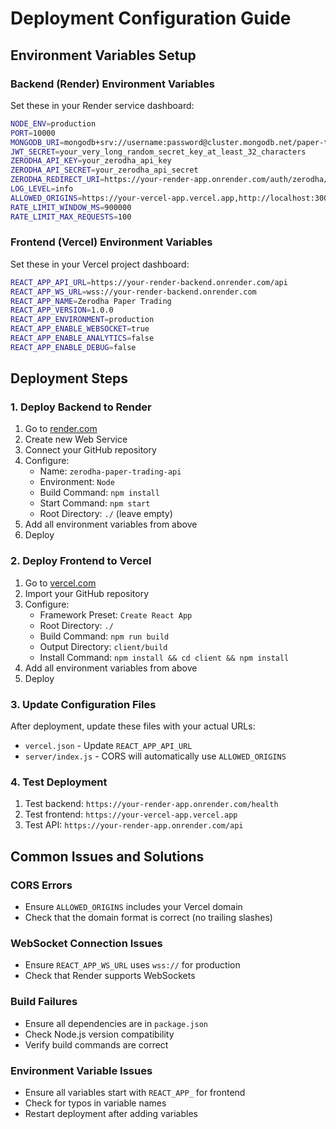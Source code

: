 # Deployment Configuration Guide

## Environment Variables Setup

### Backend (Render) Environment Variables

Set these in your Render service dashboard:

```bash
NODE_ENV=production
PORT=10000
MONGODB_URI=mongodb+srv://username:password@cluster.mongodb.net/paper-trading?retryWrites=true&w=majority
JWT_SECRET=your_very_long_random_secret_key_at_least_32_characters
ZERODHA_API_KEY=your_zerodha_api_key
ZERODHA_API_SECRET=your_zerodha_api_secret
ZERODHA_REDIRECT_URI=https://your-render-app.onrender.com/auth/zerodha/callback
LOG_LEVEL=info
ALLOWED_ORIGINS=https://your-vercel-app.vercel.app,http://localhost:3000
RATE_LIMIT_WINDOW_MS=900000
RATE_LIMIT_MAX_REQUESTS=100
```

### Frontend (Vercel) Environment Variables

Set these in your Vercel project dashboard:

```bash
REACT_APP_API_URL=https://your-render-backend.onrender.com/api
REACT_APP_WS_URL=wss://your-render-backend.onrender.com
REACT_APP_NAME=Zerodha Paper Trading
REACT_APP_VERSION=1.0.0
REACT_APP_ENVIRONMENT=production
REACT_APP_ENABLE_WEBSOCKET=true
REACT_APP_ENABLE_ANALYTICS=false
REACT_APP_ENABLE_DEBUG=false
```

## Deployment Steps

### 1. Deploy Backend to Render

1. Go to [render.com](https://render.com)
2. Create new Web Service
3. Connect your GitHub repository
4. Configure:
   - Name: `zerodha-paper-trading-api`
   - Environment: `Node`
   - Build Command: `npm install`
   - Start Command: `npm start`
   - Root Directory: `./` (leave empty)
5. Add all environment variables from above
6. Deploy

### 2. Deploy Frontend to Vercel

1. Go to [vercel.com](https://vercel.com)
2. Import your GitHub repository
3. Configure:
   - Framework Preset: `Create React App`
   - Root Directory: `./`
   - Build Command: `npm run build`
   - Output Directory: `client/build`
   - Install Command: `npm install && cd client && npm install`
4. Add all environment variables from above
5. Deploy

### 3. Update Configuration Files

After deployment, update these files with your actual URLs:

- `vercel.json` - Update `REACT_APP_API_URL`
- `server/index.js` - CORS will automatically use `ALLOWED_ORIGINS`

### 4. Test Deployment

1. Test backend: `https://your-render-app.onrender.com/health`
2. Test frontend: `https://your-vercel-app.vercel.app`
3. Test API: `https://your-render-app.onrender.com/api`

## Common Issues and Solutions

### CORS Errors
- Ensure `ALLOWED_ORIGINS` includes your Vercel domain
- Check that the domain format is correct (no trailing slashes)

### WebSocket Connection Issues
- Ensure `REACT_APP_WS_URL` uses `wss://` for production
- Check that Render supports WebSockets

### Build Failures
- Ensure all dependencies are in `package.json`
- Check Node.js version compatibility
- Verify build commands are correct

### Environment Variable Issues
- Ensure all variables start with `REACT_APP_` for frontend
- Check for typos in variable names
- Restart deployment after adding variables
